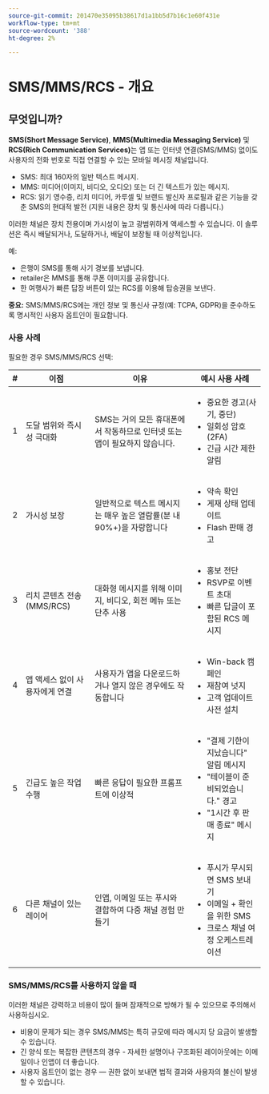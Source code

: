 ```yaml
---
source-git-commit: 201470e35095b38617d1a1bb5d7b16c1e60f431e
workflow-type: tm+mt
source-wordcount: '388'
ht-degree: 2%

---
```

# SMS/MMS/RCS - 개요

## 무엇입니까?

**SMS(Short Message Service)**, **MMS(Multimedia Messaging Service)** 및 **RCS(Rich Communication Services)**&#x200B;는 앱 또는 인터넷 연결(SMS/MMS) 없이도 사용자의 전화 번호로 직접 연결할 수 있는 모바일 메시징 채널입니다.

* SMS: 최대 160자의 일반 텍스트 메시지.
* MMS: 미디어(이미지, 비디오, 오디오) 또는 더 긴 텍스트가 있는 메시지.
* RCS: 읽기 영수증, 리치 미디어, 카루셀 및 브랜드 발신자 프로필과 같은 기능을 갖춘 SMS의 현대적 발전 (지원 내용은 장치 및 통신사에 따라 다릅니다.)

이러한 채널은 장치 전용이며 가시성이 높고 광범위하게 액세스할 수 있습니다. 이 솔루션은 즉시 배달되거나, 도달하거나, 배달이 보장될 때 이상적입니다.

예:

* 은행이 SMS를 통해 사기 경보를 보냅니다.
* retailer은 MMS를 통해 쿠폰 이미지를 공유합니다.
* 한 여행사가 빠른 답장 버튼이 있는 RCS를 이용해 탑승권을 보낸다.

**중요:** SMS/MMS/RCS에는 개인 정보 및 통신사 규정(예: TCPA, GDPR)을 준수하도록 명시적인 사용자 옵트인이 필요합니다.

### 사용 사례

필요한 경우 SMS/MMS/RCS 선택:

| # | 이점 | 이유 | 예시 사용 사례 |
|---|---------|-----|-------------------|
| 1 | 도달 범위와 즉시성 극대화 | SMS는 거의 모든 휴대폰에서 작동하므로 인터넷 또는 앱이 필요하지 않습니다. | <ul><li>중요한 경고(사기, 중단)</li><li>일회성 암호(2FA)</li><li>긴급 시간 제한 알림</li></ul> |
| 2 | 가시성 보장 | 일반적으로 텍스트 메시지는 매우 높은 열람률(분 내 90%+)을 자랑합니다 | <ul><li>약속 확인</li><li>게재 상태 업데이트</li><li>Flash 판매 경고</li></ul> |
| 3 | 리치 콘텐츠 전송(MMS/RCS) | 대화형 메시지를 위해 이미지, 비디오, 회전 메뉴 또는 단추 사용 | <ul><li>홍보 전단</li><li>RSVP로 이벤트 초대</li><li>빠른 답글이 포함된 RCS 메시지</li></ul> |
| 4 | 앱 액세스 없이 사용자에게 연결 | 사용자가 앱을 다운로드하거나 열지 않은 경우에도 작동합니다 | <ul><li>Win-back 캠페인</li><li>재참여 넛지</li><li>고객 업데이트 사전 설치</li></ul> |
| 5 | 긴급도 높은 작업 수행 | 빠른 응답이 필요한 프롬프트에 이상적 | <ul><li>&quot;결제 기한이 지났습니다&quot; 알림 메시지</li><li>&quot;테이블이 준비되었습니다.&quot; 경고</li><li>&quot;1시간 후 판매 종료&quot; 메시지</li></ul> |
| 6 | 다른 채널이 있는 레이어 | 인앱, 이메일 또는 푸시와 결합하여 다중 채널 경험 만들기 | <ul><li>푸시가 무시되면 SMS 보내기</li><li>이메일 + 확인을 위한 SMS</li><li>크로스 채널 여정 오케스트레이션</li></ul> |

### SMS/MMS/RCS를 사용하지 않을 때

이러한 채널은 강력하고 비용이 많이 들며 잠재적으로 방해가 될 수 있으므로 주의해서 사용하십시오.

* 비용이 문제가 되는 경우 SMS/MMS는 특히 규모에 따라 메시지 당 요금이 발생할 수 있습니다.
* 긴 양식 또는 복잡한 콘텐츠의 경우 - 자세한 설명이나 구조화된 레이아웃에는 이메일이나 인앱이 더 좋습니다.
* 사용자 옵트인이 없는 경우 — 권한 없이 보내면 법적 결과와 사용자의 불신이 발생할 수 있습니다.

